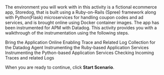 The environment you will work with in this activity is a fictional ecommerce app, Storedog, that is built using a Ruby-on-Rails (Spree) framework along with Python(Flask) microservices for handling coupon codes and ad services, and is brought online using Docker container images.
The app has been instrumented for APM with Datadog. This activity provides you with a walkthrough of the instrumentation using the following steps.

Bring the Application Online
Enabling Trace and Related Log Collection for the Datadog Agent
Instrumenting the Ruby-based Application Services
Instrumenting the Python-based Application Services
Checking Incoming Traces and related Logs

When you are ready to continue,  click **Start Scenario**.